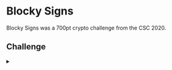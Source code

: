 <H1>Blocky Signs</H1>
<p></p>
Blocky Signs was a 700pt crypto challenge from the CSC 2020.
<p></p>
<H2>Challenge</H2>
<details>
    <summary></summary>
<p></p>
A colleague of yours while tasked with keeping a flag safe, took a photo of it and encrypted it.
Once they encrypted it, they realized that:
<p></p>
1) The decryption part of the program hadn't been fully written
<br>
2) And even if it had been, all that they could remember of the password was that it was very long and complex
<p></p>
Recover the flag from the encrypted image
<p></p>
Challenge File 1: <a href="https://drive.google.com/file/d/1Mw5n76SgIRPWccWvriBWBEHz4ktVt8ZD/view?usp=sharing" rel="nofollow">Google Drive</a>
<p></p>
Challenge File 2: <a href="https://drive.google.com/file/d/1UyhKfHP_R68nmlO7hi8_oIt8YyM1VpzC/view?usp=sharing" rel="nofollow">Google Drive</a>
<p></p>
<details>
    <summary>Walkthrough</summary>
<p></p>

</details>
</details>